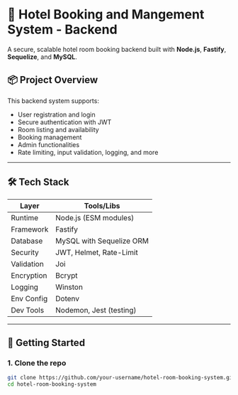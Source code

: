 # 🏨 Hotel Booking and Mangement System - Backend

A secure, scalable hotel room booking backend built with **Node.js**, **Fastify**, **Sequelize**, and **MySQL**.

## 📦 Project Overview


This backend system supports:

- User registration and login
- Secure authentication with JWT
- Room listing and availability
- Booking management
- Admin functionalities
- Rate limiting, input validation, logging, and more

---

## 🛠 Tech Stack

| Layer         | Tools/Libs                      |
|---------------|---------------------------------|
| Runtime       | Node.js (ESM modules)           |
| Framework     | Fastify                         |
| Database      | MySQL with Sequelize ORM        |
| Security      | JWT, Helmet, Rate-Limit         |
| Validation    | Joi                             |
| Encryption    | Bcrypt                          |
| Logging       | Winston                         |
| Env Config    | Dotenv                          |
| Dev Tools     | Nodemon, Jest (testing)         |

---

## 🚀 Getting Started

### 1. Clone the repo

```bash
git clone https://github.com/your-username/hotel-room-booking-system.git
cd hotel-room-booking-system


